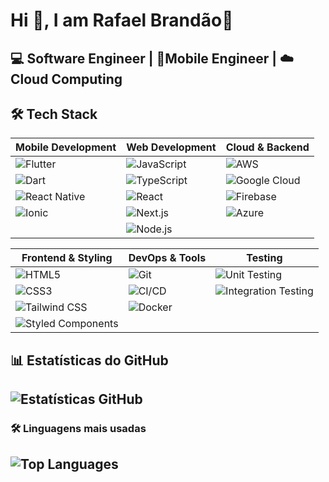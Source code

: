 # Hi 👋, I am Rafael Brandão🖖 
💻 Software Engineer | 📱Mobile Engineer | ☁️Cloud Computing 
---
## 🛠 Tech Stack

| Mobile Development       | Web Development         | Cloud & Backend        |
|--------------------------|-------------------------|------------------------|
| ![Flutter](https://img.shields.io/badge/Flutter-02569B?style=flat&logo=flutter&logoColor=white) | ![JavaScript](https://img.shields.io/badge/JavaScript-F7DF1E?style=flat&logo=javascript&logoColor=black) | ![AWS](https://img.shields.io/badge/AWS-232F3E?style=flat&logo=amazon-aws&logoColor=white) |
| ![Dart](https://img.shields.io/badge/Dart-0175C2?style=flat&logo=dart&logoColor=white) | ![TypeScript](https://img.shields.io/badge/TypeScript-3178C6?style=flat&logo=typescript&logoColor=white) | ![Google Cloud](https://img.shields.io/badge/Google_Cloud-4285F4?style=flat&logo=google-cloud&logoColor=white) |
| ![React Native](https://img.shields.io/badge/React_Native-61DAFB?style=flat&logo=react&logoColor=black) | ![React](https://img.shields.io/badge/React-61DAFB?style=flat&logo=react&logoColor=black) | ![Firebase](https://img.shields.io/badge/Firebase-FFCA28?style=flat&logo=firebase&logoColor=black) |
| ![Ionic](https://img.shields.io/badge/Ionic-3880FF?style=flat&logo=ionic&logoColor=white) | ![Next.js](https://img.shields.io/badge/Next.js-000000?style=flat&logo=next.js&logoColor=white) | ![Azure](https://img.shields.io/badge/Azure-0089D6?style=flat&logo=microsoft-azure&logoColor=white) |
|                          | ![Node.js](https://img.shields.io/badge/Node.js-339933?style=flat&logo=node.js&logoColor=white) |                        |

| Frontend & Styling       | DevOps & Tools          | Testing                |
|--------------------------|-------------------------|------------------------|
| ![HTML5](https://img.shields.io/badge/HTML5-E34F26?style=flat&logo=html5&logoColor=white) | ![Git](https://img.shields.io/badge/Git-F05032?style=flat&logo=git&logoColor=white) | ![Unit Testing](https://img.shields.io/badge/Unit_Testing-25A162?style=flat&logo=jest&logoColor=white) |
| ![CSS3](https://img.shields.io/badge/CSS3-1572B6?style=flat&logo=css3&logoColor=white) | ![CI/CD](https://img.shields.io/badge/CI/CD-FF6F00?style=flat&logo=github-actions&logoColor=white) | ![Integration Testing](https://img.shields.io/badge/Integration_Testing-5D3FD3?style=flat&logo=testing-library&logoColor=white) |
| ![Tailwind CSS](https://img.shields.io/badge/Tailwind_CSS-06B6D4?style=flat&logo=tailwind-css&logoColor=white) | ![Docker](https://img.shields.io/badge/Docker-2496ED?style=flat&logo=docker&logoColor=white) |                        |
| ![Styled Components](https://img.shields.io/badge/Styled_Components-DB7093?style=flat&logo=styled-components&logoColor=white) |                         |                        |

## 📊 Estatísticas do GitHub
![Estatísticas GitHub](https://github-readme-stats.vercel.app/api?username=rafaelbrandao98&show_icons=true&count_private=true&include_all_commits=true)
---

### 🛠 Linguagens mais usadas
![Top Languages](https://github-readme-stats.vercel.app/api/top-langs/?username=rafaelbrandao98&layout=compact)
---
<!--
**rafaelbrandao98/rafaelbrandao98** is a ✨ _special_ ✨ repository because its `README.md` (this file) appears on your GitHub profile.

Here are some ideas to get you started:

- 🔭 I’m currently working on ...
- 🌱 I’m currently learning ...
- 👯 I’m looking to collaborate on ...
- 🤔 I’m looking for help with ...
- 💬 Ask me about ...
- 📫 How to reach me: ...
- 😄 Pronouns: ...
- ⚡ Fun fact: ...
-->
